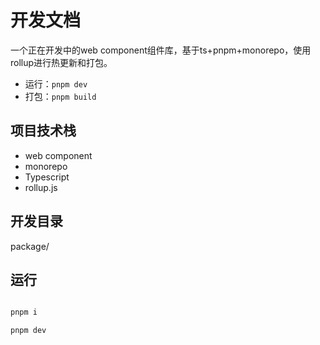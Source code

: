 # 开发文档

一个正在开发中的web component组件库，基于ts+pnpm+monorepo，使用rollup进行热更新和打包。

- 运行：`pnpm dev`
- 打包：`pnpm build`

## 项目技术栈

- web component
- monorepo
- Typescript
- rollup.js

## 开发目录

package/

## 运行

```bash

pnpm i

pnpm dev

```